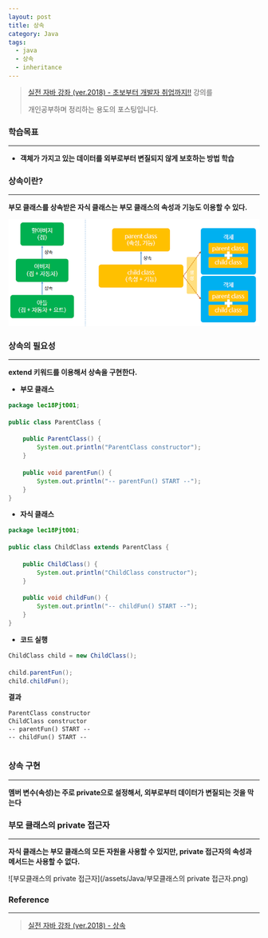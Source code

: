 ```yaml
---
layout: post
title: 상속
category: Java
tags:
  - java
  - 상속
  - inheritance
---
```




> [실전 자바 강좌 (ver.2018) - 초보부터 개발자 취업까지!!](https://www.inflearn.com/course/%EC%8B%A4%EC%A0%84-%EC%9E%90%EB%B0%94_java-renew/) 강의를
>
> 개인공부하며 정리하는 용도의 포스팅입니다.



### 학습목표

---

- **객체가 가지고 있는 데이터를 외부로부터 변질되지 않게 보호하는 방법 학습**



### 상속이란?

---

**부모 클래스를 상속받은 자식 클래스는 부모 클래스의 속성과 기능도 이용할 수 있다.**



![상속](/assets/Java/상속.png)



### 상속의 필요성

---

**extend 키워드를 이용해서 상속을 구현한다.**

- **부모 클래스**

```java
package lec18Pjt001;

public class ParentClass {
    
    public ParentClass() {
        System.out.println("ParentClass constructor");
    }
    
    public void parentFun() {
        System.out.println("-- parentFun() START --");
    }
}
```



- **자식 클래스**

```java
package lec18Pjt001;

public class ChildClass extends ParentClass {
    
    public ChildClass() {
        System.out.println("ChildClass constructor");
    }
    
    public void childFun() {
        System.out.println("-- childFun() START --");
    }
}
```



- **코드 실행**

```java
ChildClass child = new ChildClass();

child.parentFun();
child.childFun();
```



**결과**

```
ParentClass constructor
ChildClass constructor
-- parentFun() START --
-- childFun() START --
```



```java

```



### 상속 구현

------

**멤버 변수(속성)는 주로 private으로 설정해서, 외부로부터 데이터가 변질되는 것을 막는다**





### 부모 클래스의 private 접근자

------

**자식 클래스는 부모 클래스의 모든 자원을 사용할 수 있지만, private 접근자의 속성과 메서드는 사용할 수 없다.**



![부모클래스의 private 접근자](/assets/Java/부모클래스의 private 접근자.png)



### Reference

---

> [실전 자바 강좌 (ver.2018) - 상속](https://www.inflearn.com/course/%EC%8B%A4%EC%A0%84-%EC%9E%90%EB%B0%94_java-renew/%EC%83%81%EC%86%8D-6/)

